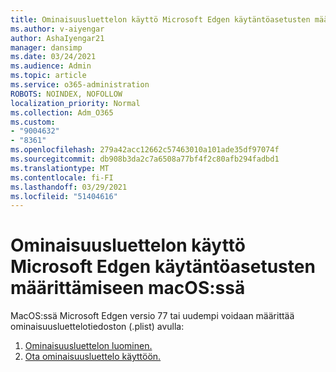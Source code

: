 ```yaml
---
title: Ominaisuusluettelon käyttö Microsoft Edgen käytäntöasetusten määrittämiseen macOS:ssä
ms.author: v-aiyengar
author: AshaIyengar21
manager: dansimp
ms.date: 03/24/2021
ms.audience: Admin
ms.topic: article
ms.service: o365-administration
ROBOTS: NOINDEX, NOFOLLOW
localization_priority: Normal
ms.collection: Adm_O365
ms.custom:
- "9004632"
- "8361"
ms.openlocfilehash: 279a42acc12662c57463010a101ade35df97074f
ms.sourcegitcommit: db908b3da2c7a6508a77bf4f2c80afb294fadbd1
ms.translationtype: MT
ms.contentlocale: fi-FI
ms.lasthandoff: 03/29/2021
ms.locfileid: "51404616"
---
```

# <a name="use-a-property-list-to-configure-the-policy-settings-for-microsoft-edge-on-macos"></a>Ominaisuusluettelon käyttö Microsoft Edgen käytäntöasetusten määrittämiseen macOS:ssä

MacOS:ssä Microsoft Edgen versio 77 tai uudempi voidaan määrittää ominaisuusluettelotiedoston (.plist) avulla:

1. [Ominaisuusluettelon luominen.](https://go.microsoft.com/fwlink/?linkid=2134726)
1. [Ota ominaisuusluettelo käyttöön.](https://go.microsoft.com/fwlink/?linkid=2134727)
